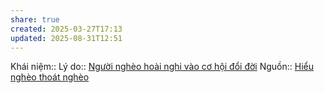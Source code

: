 ```yaml
---
share: true
created: 2025-03-27T17:13
updated: 2025-08-31T12:51
---
```

Khái niệm:: 
Lý do:: [Người nghèo hoài nghi vào cơ hội đổi đời](./Ng%C6%B0%E1%BB%9Di%20ngh%C3%A8o%20ho%C3%A0i%20nghi%20v%C3%A0o%20c%C6%A1%20h%E1%BB%99i%20%C4%91%E1%BB%95i%20%C4%91%E1%BB%9Di.md)
Nguồn:: [Hiểu nghèo thoát nghèo](../../%CE%9E%20Ngu%E1%BB%93n/Hi%E1%BB%83u%20ngh%C3%A8o%20tho%C3%A1t%20ngh%C3%A8o.md)
